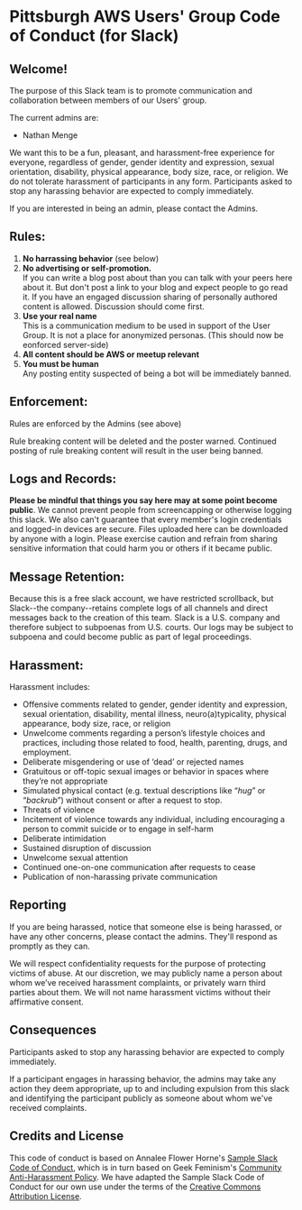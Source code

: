 Pittsburgh AWS Users' Group Code of Conduct (for Slack)
===========================

Welcome!
--------

The purpose of this Slack team is to promote communication and collaboration between members of our Users' group.

The current admins are:
* Nathan Menge

We want this to be a fun, pleasant, and harassment-free experience for everyone, regardless of gender, gender identity and expression, sexual orientation, disability, physical appearance, body size, race, or religion. We do not tolerate harassment of participants in any form. Participants asked to stop any harassing behavior are expected to comply immediately.

If you are interested in being an admin, please contact the Admins.

Rules:
-----------------

1) **No harrassing behavior** (see below)
1) **No advertising or self-promotion.**  
If you can write a blog post about than you can talk with your peers here about it.  But don't post a link to your blog and expect people to go read it.  If you have an engaged discussion sharing of personally authored content is allowed.  Discussion should come first.
1) **Use your real name**  
This is a communication medium to be used in support of the User Group.  It is not a place for anonymized personas. (This should now be eonforced server-side)
1) **All content should be AWS or meetup relevant**  
1) **You must be human**  
Any posting entity suspected of being a bot will be immediately banned.

Enforcement:
----------------

Rules are enforced by the Admins (see above)

Rule breaking content will be deleted and the poster warned.
Continued posting of rule breaking content will result in the user being banned.


Logs and Records:
-----------------

**Please be mindful that things you say here may at some point become public**. We cannot prevent people from screencapping or otherwise logging this slack. We also can't guarantee that every member's login credentials and logged-in devices are secure. Files uploaded here can be downloaded by anyone with a login. Please exercise caution and refrain from sharing sensitive information that could harm you or others if it became public.

Message Retention:
------------------

Because this is a free slack account, we have restricted scrollback, but Slack--the company--retains complete logs of all channels and direct messages back to the creation of this team. Slack is a U.S. company and therefore subject to subpoenas from U.S. courts. Our logs may be subject to subpoena and could become public as part of legal proceedings.


Harassment:
-----------

Harassment includes:

* Offensive comments related to gender, gender identity and expression, sexual orientation, disability, mental illness, neuro(a)typicality, physical appearance, body size, race, or religion
* Unwelcome comments regarding a person’s lifestyle choices and practices, including those related to food, health, parenting, drugs, and employment.
* Deliberate misgendering or use of ‘dead’ or rejected names
* Gratuitous or off-topic sexual images or behavior in spaces where they’re not appropriate
* Simulated physical contact (e.g. textual descriptions like “*hug*” or “*backrub*”) without consent or after a request to stop.
* Threats of violence
* Incitement of violence towards any individual, including encouraging a person to commit suicide or to engage in self-harm
* Deliberate intimidation
* Sustained disruption of discussion
* Unwelcome sexual attention
* Continued one-on-one communication after requests to cease
* Publication of non-harassing private communication

Reporting
---------

If you are being harassed, notice that someone else is being harassed, or have any other concerns, please contact the admins. They'll respond as promptly as they can.

We will respect confidentiality requests for the purpose of protecting victims of abuse. At our discretion, we may publicly name a person about whom we’ve received harassment complaints, or privately warn third parties about them. We will not name harassment victims without their affirmative consent.

Consequences
------------

Participants asked to stop any harassing behavior are expected to comply immediately.

If a participant engages in harassing behavior, the admins may take any action they deem appropriate, up to and including expulsion from this slack and identifying the participant publicly as someone about whom we've received complaints.

Credits and License
--------------------

This code of conduct is based on Annalee Flower Horne's [Sample Slack Code of Conduct](https://gist.github.com/annalee/2cddeff11357c3a8a613583ebca4dc17), which is in turn based on Geek Feminism's [Community Anti-Harassment Policy](http://geekfeminism.wikia.com/wiki/Community_anti-harassment/Policy). We have adapted the Sample Slack Code of Conduct for our own use under the terms of the [Creative Commons Attribution License](https://creativecommons.org/licenses/by/4.0/).